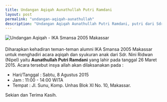 ```yaml
---
title: Undangan Aqiqah Aunathullah Putri Ramdani
layout: post
permalink: "undangan-aqiqah-aunathullah"
description: "Undangan Aqiqah Aunathullah Putri Ramdani, putri dari Sdr. Nini Ridwan III IPA 13 IKA Smansa 2005 Makassar"
---
```

<div class="center-block" style="max-width: 500px; margin-bottom: 20px;">
  <img src="{{ "/images/anaknya-nini.jpg" | prepend: site.baseurl }}" alt="Undangan Aqiqah - IKA Smansa 2005 Makassar" class="img-rounded" style="max-width: 500px;">
</div>

Diharapkan kehadiran teman-teman alumni IKA Smansa 2005 Makassar untuk menghadiri
acara aqiqah dan syukuran anak dari Sdr. Nini Ridwan (Nipel) yaitu __Aunathullah
Putri Ramdani__ yang lahir pada tanggal 26 Maret 2015. Acara tersebut insya allah
akan dilaksanakan pada :

- Hari/Tanggal : Sabtu, 8 Agustus 2015
- Jam : 11:00 - 14:00 WITA
- Tempat : Jl. Sunu, Komp. Unhas Blok XI No. 10, Makassar.

Sekian dan Terima Kasih.
